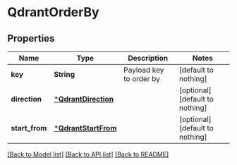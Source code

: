 # QdrantOrderBy


## Properties
Name | Type | Description | Notes
------------ | ------------- | ------------- | -------------
**key** | **String** | Payload key to order by | [default to nothing]
**direction** | [***QdrantDirection**](QdrantDirection.md) |  | [optional] [default to nothing]
**start_from** | [***QdrantStartFrom**](QdrantStartFrom.md) |  | [optional] [default to nothing]


[[Back to Model list]](../README.md#models) [[Back to API list]](../README.md#api-endpoints) [[Back to README]](../README.md)


